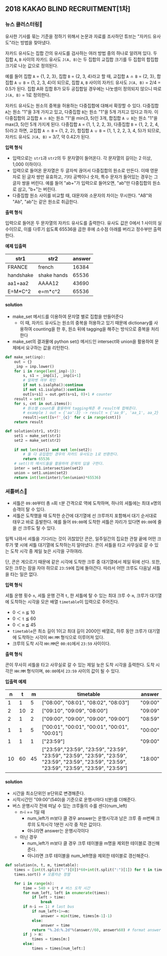 ## 2018 KAKAO BLIND RECRUITMENT[1차]

### 뉴스 클러스터링:newspaper:

유사한 기사를 묶는 기준을 정하기 위해서 논문과 자료를 조사하던 튜브는 "자카드 유사도"라는 방법을 찾아냈다.

자카드 유사도는 집합 간의 유사도를 검사하는 여러 방법 중의 하나로 알려져 있다. 두 집합 `A`, `B` 사이의 자카드 유사도 `J(A, B)`는 두 집합의 교집합 크기를 두 집합의 합집합 크기로 나눈 값으로 정의된다.

예를 들어 집합 `A` = {1, 2, 3}, 집합 `B` = {2, 3, 4}라고 할 때, 교집합 `A ∩ B` = {2, 3}, 합집합 `A ∪ B` = {1, 2, 3, 4}이 되므로, 집합 `A`, `B` 사이의 자카드 유사도 `J(A, B)` = 2/4 = 0.5가 된다. 집합 A와 집합 B가 모두 공집합일 경우에는 나눗셈이 정의되지 않으니 따로 `J(A, B)` = 1로 정의한다.

자카드 유사도는 원소의 중복을 허용하는 다중집합에 대해서 확장할 수 있다. 다중집합 `A`는 원소 "1"을 3개 가지고 있고, 다중집합 `B`는 원소 "1"을 5개 가지고 있다고 하자. 이 다중집합의 교집합 `A ∩ B`는 원소 "1"을 min(3, 5)인 3개, 합집합 `A ∪ B`는 원소 "1"을 max(3, 5)인 5개 가지게 된다. 다중집합 `A` = {1, 1, 2, 2, 3}, 다중집합 `B` = {1, 2, 2, 4, 5}라고 하면, 교집합 `A ∩ B` = {1, 2, 2}, 합집합 `A ∪ B` = {1, 1, 2, 2, 3, 4, 5}가 되므로, 자카드 유사도 `J(A, B)` = 3/7, 약 0.42가 된다.

**입력 형식**

- 입력으로는 `str1`과 `str2`의 두 문자열이 들어온다. 각 문자열의 길이는 2 이상, 1,000 이하이다.
- 입력으로 들어온 문자열은 두 글자씩 끊어서 다중집합의 원소로 만든다. 이때 영문자로 된 글자 쌍만 유효하고, 기타 공백이나 숫자, 특수 문자가 들어있는 경우는 그 글자 쌍을 버린다. 예를 들어 "ab+"가 입력으로 들어오면, "ab"만 다중집합의 원소로 삼고, "b+"는 버린다.
- 다중집합 원소 사이를 비교할 때, 대문자와 소문자의 차이는 무시한다. "AB"와 "Ab", "ab"는 같은 원소로 취급한다.

**출력 형식**

입력으로 들어온 두 문자열의 자카드 유사도를 출력한다. 유사도 값은 0에서 1 사이의 실수이므로, 이를 다루기 쉽도록 65536을 곱한 후에 소수점 아래를 버리고 정수부만 출력한다.

**예제 입출력**

| str1      | str2        | answer |
| --------- | ----------- | ------ |
| FRANCE    | french      | 16384  |
| handshake | shake hands | 65536  |
| aa1+aa2   | AAAA12      | 43690  |
| E=M*C^2   | e=m*c^2     | 65536  |

#### solution

- make_set 메서드를 이용하여 문자열 별로 집합을 만들어준다
  - 이 때, 자카드 유사도는 원소의 중복을 허용하고 있기 때문에 dictionary를 사용하여 counting을 한 후, 원소 뒤에 tagging을 해주는 방식으로 중복을 처리한다
- make_set의 결과물에 python set() 메서드인 intersect와 union을 활용하여 문제에서 요구하는 값을 리턴한다.

```python
def make_set(inp):
    out = {}
    _inp = inp.lower()
    for i in range(len(_inp)-1):
        s, s1 = _inp[i], _inp[i+1]
        # 알파벳 여부 확인
        if not s.isalpha():continue
        if not s1.isalpha():continue
        out[s+s1] = out.get(s+s1, 0)+1 # counter
    result = set()
    for s, cnt in out.items():
        # 원소별 count를 활용하여 tagging해준 후 result에 합해준다.
        # example ) out = {'aa':3} -> result = {'aa_0', 'aa_1', aa_2}
        result|=set([s+f'_{c}' for c in range(cnt)])
    return result

def solution(str1, str2):
    set1 = make_set(str1)
    set2 = make_set(str2)
    
    if not len(set1) and not len(set2):
        # 둘 다 공집합인 경우의 자카드 유사도는 1로 반환한다.
        return 65536
    # set()의 메서드들을 활용하여 문제의 답을 구한다.
    inter = set1.intersection(set2)
    union = set1.union(set2)
    return int(len(inter)/len(union)*65536)
```

### 셔틀버스:bus:

- 셔틀은 `09:00`부터 총 `n`회 `t`분 간격으로 역에 도착하며, 하나의 셔틀에는 최대 `m`명의 승객이 탈 수 있다.
- 셔틀은 도착했을 때 도착한 순간에 대기열에 선 크루까지 포함해서 대기 순서대로 태우고 바로 출발한다. 예를 들어 `09:00`에 도착한 셔틀은 자리가 있다면 `09:00`에 줄을 선 크루도 탈 수 있다.

일찍 나와서 셔틀을 기다리는 것이 귀찮았던 콘은, 일주일간의 집요한 관찰 끝에 어떤 크루가 몇 시에 셔틀 대기열에 도착하는지 알아냈다. 콘이 셔틀을 타고 사무실로 갈 수 있는 도착 시각 중 제일 늦은 시각을 구하여라.

단, 콘은 게으르기 때문에 같은 시각에 도착한 크루 중 대기열에서 제일 뒤에 선다. 또한, 모든 크루는 잠을 자야 하므로 `23:59`에 집에 돌아간다. 따라서 어떤 크루도 다음날 셔틀을 타는 일은 없다.

**입력 형식**

셔틀 운행 횟수 `n`, 셔틀 운행 간격 `t`, 한 셔틀에 탈 수 있는 최대 크루 수 `m`, 크루가 대기열에 도착하는 시각을 모은 배열 `timetable`이 입력으로 주어진다.

- 0 ＜ `n` ≦ 10
- 0 ＜ `t` ≦ 60
- 0 ＜ `m` ≦ 45
- `timetable`은 최소 길이 1이고 최대 길이 2000인 배열로, 하루 동안 크루가 대기열에 도착하는 시각이 `HH:MM` 형식으로 이루어져 있다.
- 크루의 도착 시각 `HH:MM`은 `00:01`에서 `23:59` 사이이다.

**출력 형식**

콘이 무사히 셔틀을 타고 사무실로 갈 수 있는 제일 늦은 도착 시각을 출력한다. 도착 시각은 `HH:MM` 형식이며, `00:00`에서 `23:59` 사이의 값이 될 수 있다.

**입출력 예제**

| n    | t    | m    | timetable                                                    | answer  |
| ---- | ---- | ---- | ------------------------------------------------------------ | ------- |
| 1    | 1    | 5    | ["08:00", "08:01", "08:02", "08:03"]                         | "09:00" |
| 2    | 10   | 2    | ["09:10", "09:09", "08:00"]                                  | "09:09" |
| 2    | 1    | 2    | ["09:00", "09:00", "09:00", "09:00"]                         | "08:59" |
| 1    | 1    | 5    | ["00:01", "00:01", "00:01", "00:01", "00:01"]                | "00:00" |
| 1    | 1    | 1    | ["23:59"]                                                    | "09:00" |
| 10   | 60   | 45   | ["23:59","23:59", "23:59", "23:59", "23:59", "23:59", "23:59", "23:59", "23:59", "23:59", "23:59", "23:59", "23:59", "23:59", "23:59", "23:59"] | "18:00" |

#### solution

- 시간을 최소단위인 `분`단위로 변경해준다.
- 시작시간인 "09:00"(540)을 기준으로 운행시마다 t(분)를 더해준다.
- 버스 운행시각 전에 떠날 수 있는 크루들의 수를 센다(num_left)
  - n-i == 1일 때
    - num_left가 m보다 클 경우 answer는 운행시각과 남은 크루 중 m번째 크루의 도착시각 1분전 시각 중 작은 값이다.
    - 아니라면 answer는 운행시각이다
  - 아닌 경우
    - num_left가 m보다 클 경우 크루 테이블을 m명을 제외한 테이블로 갱신해준다.
    - 아니라면 크루 테이블을 num_left명을 제외한 테이블로 갱신해준다.

```python
def solution(n, t, m, timetable):
    times = [int(t.split(":")[0])*60+int(t.split(":")[1]) for t in timetable]
    times.sort() # 오름차순 정렬

    for i in range(n):
        time = 540 + i*t # 버스 도착 시간
        for num_left, left in enumerate(times):
            if left > time:
                break
        if n-i == 1: # last bus
            if num_left+1>=m:
                answer = min(time, times[m-1]-1)
            else:
                answer = time
            return "%.2d:%.2d"%(answer//60, answer%60) # format answer
        if j > m:
            times = times[m:]
        else:
            times = times[num_left:]
```

